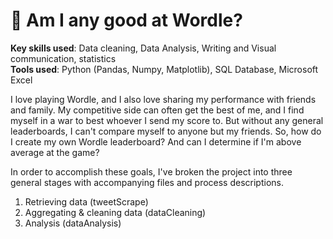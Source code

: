 # :iphone: Am I any good at Wordle?

**Key skills used**: Data cleaning, Data Analysis, Writing and Visual communication, statistics <br>
**Tools used**: Python (Pandas, Numpy, Matplotlib), SQL Database, Microsoft Excel <br>

I love playing Wordle, and I also love sharing my performance with friends and family. My competitive side can often get the best of me, and I find myself in a war to best whoever I send my score to. But without any general leaderboards, I can't compare myself to anyone but my friends. So, how do I create my own Wordle leaderboard? And can I determine if I'm above average at the game?

In order to accomplish these goals, I've broken the project into three general stages with accompanying files and process descriptions.

 1. Retrieving data (tweetScrape)
 2. Aggregating & cleaning data (dataCleaning)
 3. Analysis (dataAnalysis)